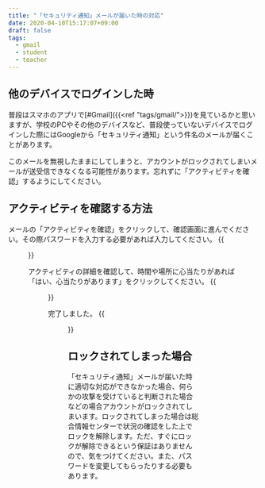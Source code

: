 ```yaml
---
title: "「セキュリティ通知」メールが届いた時の対応"
date: 2020-04-10T15:17:07+09:00
draft: false
tags: 
  - gmail
  - student
  - teacher
---
```


## 他のデバイスでログインした時
普段はスマホのアプリで[#Gmail]({{<ref "tags/gmail/">}})を見ているかと思いますが、学校のPCやその他のデバイスなど、普段使っていないデバイスでログインした際にはGoogleから「セキュリティ通知」という件名のメールが届くことがあります。


このメールを無視したままにしてしまうと、アカウントがロックされてしまいメールが送受信できなくなる可能性があります。忘れずに「アクティビティを確認」するようにしてください。


## アクティビティを確認する方法
メールの「アクティビティを確認」をクリックして、確認画面に進んでください。その際パスワードを入力する必要があれば入力してください。
{{<figure src="1.png" title="Googleから届くメール" class="center" width="250">}}


アクティビティの詳細を確認して、時間や場所に心当たりがあれば「はい、心当たりがあります」をクリックしてください。
{{<figure src="2.png" title="メール文面の例" class="center" width="250">}}


完了しました。
{{<figure src="3.png" title="メール文面の例" class="center" width="250">}}

## ロックされてしまった場合
「セキュリティ通知」メールが届いた時に適切な対応ができなかった場合、何らかの攻撃を受けていると判断された場合などの場合アカウントがロックされてしまいます。ロックされてしまった場合は総合情報センターで状況の確認をした上でロックを解除します。ただ、すぐにロックが解除できるという保証はありませんので、気をつけてください。また、パスワードを変更してもらったりする必要もあります。